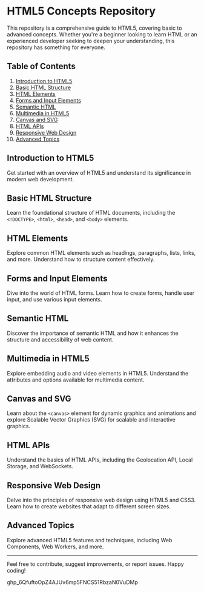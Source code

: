 # HTML5 Concepts Repository

This repository is a comprehensive guide to HTML5, covering basic to advanced concepts. Whether you're a beginner looking to learn HTML or an experienced developer seeking to deepen your understanding, this repository has something for everyone.

## Table of Contents

1. [Introduction to HTML5](#introduction-to-html5)
2. [Basic HTML Structure](#basic-html-structure)
3. [HTML Elements](#html-elements)
4. [Forms and Input Elements](#forms-and-input-elements)
5. [Semantic HTML](#semantic-html)
6. [Multimedia in HTML5](#multimedia-in-html5)
7. [Canvas and SVG](#canvas-and-svg)
8. [HTML APIs](#html-apis)
9. [Responsive Web Design](#responsive-web-design)
10. [Advanced Topics](#advanced-topics)

## Introduction to HTML5

Get started with an overview of HTML5 and understand its significance in modern web development.

## Basic HTML Structure

Learn the foundational structure of HTML documents, including the `<!DOCTYPE>`, `<html>`, `<head>`, and `<body>` elements.

## HTML Elements

Explore common HTML elements such as headings, paragraphs, lists, links, and more. Understand how to structure content effectively.

## Forms and Input Elements

Dive into the world of HTML forms. Learn how to create forms, handle user input, and use various input elements.

## Semantic HTML

Discover the importance of semantic HTML and how it enhances the structure and accessibility of web content.

## Multimedia in HTML5

Explore embedding audio and video elements in HTML5. Understand the attributes and options available for multimedia content.

## Canvas and SVG

Learn about the `<canvas>` element for dynamic graphics and animations and explore Scalable Vector Graphics (SVG) for scalable and interactive graphics.

## HTML APIs

Understand the basics of HTML APIs, including the Geolocation API, Local Storage, and WebSockets.

## Responsive Web Design

Delve into the principles of responsive web design using HTML5 and CSS3. Learn how to create websites that adapt to different screen sizes.

## Advanced Topics

Explore advanced HTML5 features and techniques, including Web Components, Web Workers, and more.

---

Feel free to contribute, suggest improvements, or report issues. Happy coding!



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
